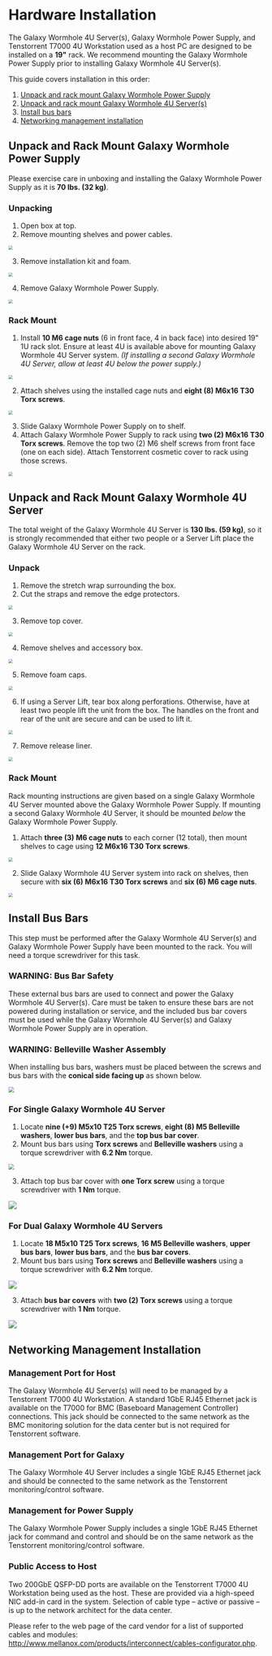 # Hardware Installation

The Galaxy Wormhole 4U Server(s), Galaxy Wormhole Power Supply, and Tenstorrent T7000 4U Workstation used as a host PC are designed to be installed on a **19"** rack. We recommend mounting the Galaxy Wormhole Power Supply prior to installing Galaxy Wormhole 4U Server(s).

This guide covers installation in this order:

1. [Unpack and rack mount Galaxy Wormhole Power Supply](#unpack-and-rack-mount-galaxy-wormhole-power-supply)
2. [Unpack and rack mount Galaxy Wormhole 4U Server(s)](#unpack-and-rack-mount-galaxy-wormhole-4u-server)
3. [Install bus bars](#install-bus-bars)
4. [Networking management installation](#networking-management-installation)

## Unpack and Rack Mount Galaxy Wormhole Power Supply

Please exercise care in unboxing and installing the Galaxy Wormhole Power Supply as it is **70 lbs. (32 kg)**.

### Unpacking

1. Open box at top.
2. Remove mounting shelves and power cables.

<img src="./images/galaxy_psu_unbox1.png" style="zoom:50%;" />

3. Remove installation kit and foam.

<img src="./images/galaxy_psu_unbox2.png" style="zoom:50%;" />

4. Remove Galaxy Wormhole Power Supply.

<img src="./images/galaxy_psu_unbox3.png" style="zoom:50%;" />

### Rack Mount

1. Install **10 M6 cage nuts** (6 in front face, 4 in back face) into desired 19" 1U rack slot. Ensure at least 4U is available above for mounting Galaxy Wormhole 4U Server system. *(If installing a second Galaxy Wormhole 4U Server, allow at least 4U below the power supply.)*

<img src="./images/galaxy_psu_rackmount1.png" style="zoom:50%;" />

2. Attach shelves using the installed cage nuts and **eight (8) M6x16 T30 Torx screws**.

<img src="./images/galaxy_psu_rackmount2.png" style="zoom:50%;" />

3. Slide Galaxy Wormhole Power Supply on to shelf.
4. Attach Galaxy Wormhole Power Supply to rack using **two (2) M6x16 T30 Torx screws**. Remove the top two (2) M6 shelf screws from front face (one on each side). Attach Tenstorrent cosmetic cover to rack using those screws.

<img src="./images/galaxy_psu_rackmount3.png" style="zoom:50%;" />

## Unpack and Rack Mount Galaxy Wormhole 4U Server

The total weight of the Galaxy Wormhole 4U Server is **130 lbs. (59 kg)**, so it is strongly recommended that either two people or a Server Lift place the Galaxy Wormhole 4U Server on the rack.

### Unpack

1. Remove the stretch wrap surrounding the box.
2. Cut the straps and remove the edge protectors.

<img src="./images/galaxy_unbox1.png" style="zoom:50%;" />

3. Remove top cover.

<img src="./images/galaxy_unbox2.png" style="zoom:50%;" />

4. Remove shelves and accessory box.

<img src="./images/galaxy_unbox3.png" style="zoom:50%;" />

5. Remove foam caps.

<img src="./images/galaxy_unbox4.png" style="zoom:50%;" />

6. If using a Server Lift, tear box along perforations. Otherwise, have at least two people lift the unit from the box. The handles on the front and rear of the unit are secure and can be used to lift it.

<img src="./images/galaxy_unbox5.png" style="zoom:50%;" />

7. Remove release liner.

<img src="./images/galaxy_unbox6.png" style="zoom:50%;" />

### Rack Mount

Rack mounting instructions are given based on a single Galaxy Wormhole 4U Server mounted above the Galaxy Wormhole Power Supply. If mounting a second Galaxy Wormhole 4U Server, it should be mounted *below* the Galaxy Wormhole Power Supply.

1. Attach **three (3) M6 cage nuts** to each corner (12 total), then mount shelves to cage using **12 M6x16 T30 Torx screws**.

<img src="./images/galaxy_rackmount1.png" style="zoom:50%;" />

2. Slide Galaxy Wormhole 4U Server system into rack on shelves, then secure with **six (6) M6x16 T30 Torx screws** and **six (6) M6 cage nuts**.

<img src="./images/galaxy_rackmount2.png" style="zoom:50%;" />

## Install Bus Bars

This step must be performed after the Galaxy Wormhole 4U Server(s) and Galaxy Wormhole Power Supply have been mounted to the rack. You will need a torque screwdriver for this task.

### WARNING: Bus Bar Safety

These external bus bars are used to connect and power the Galaxy Wormhole 4U Server(s). Care must be taken to ensure these bars are not powered during installation or service, and the included bus bar covers must be used while the Galaxy Wormhole 4U Server(s) and Galaxy Wormhole Power Supply are in operation.

### WARNING: Belleville Washer Assembly

When installing bus bars, washers must be placed between the screws and bus bars with the **conical side facing up** as shown below.

<img src="./images/galaxy_washers.png" style="zoom:67%;" />

### For Single Galaxy Wormhole 4U Server

1. Locate **nine (+9) M5x10 T25 Torx screws**, **eight (8) M5 Belleville washers**, **lower bus bars**, and the **top bus bar cover**.
2. Mount bus bars using **Torx screws** and **Belleville washers** using a torque screwdriver with **6.2 Nm** torque.

<img src="./images/galaxy_busbars1.png" style="zoom:67%;" />

3. Attach top bus bar cover with **one Torx screw** using a torque screwdriver with **1 Nm** torque.

![](./images/galaxy_busbars2.png)

### For Dual Galaxy Wormhole 4U Servers

1. Locate **18 M5x10 T25 Torx screws**, **16 M5 Belleville washers**, **upper bus bars**, **lower bus bars**, and the **bus bar covers**.
2. Mount bus bars using **Torx screws** and **Belleville washers** using a torque screwdriver with **6.2 Nm** torque.

![](./images/galaxy_busbars3.png)

3. Attach **bus bar covers** with **two (2) Torx screws** using a torque screwdriver with **1 Nm** torque.

![](./images/galaxy_busbars4.png)

## Networking Management Installation

### Management Port for Host

The Galaxy Wormhole 4U Server(s) will need to be managed by a Tenstorrent T7000 4U Workstation. A standard 1GbE RJ45 Ethernet jack is available on the T7000 for BMC (Baseboard Management Controller) connections. This jack should be connected to the same network as the BMC monitoring solution for the data center but is not required for Tenstorrent software.

### Management Port for Galaxy

The Galaxy Wormhole 4U Server includes a single 1GbE RJ45 Ethernet jack and should be connected to the same network as the Tenstorrent monitoring/control software.

### Management for Power Supply

The Galaxy Wormhole Power Supply includes a single 1GbE RJ45 Ethernet jack for command and control and should be on the same network as the Tenstorrent monitoring/control software.

### Public Access to Host

Two 200GbE QSFP-DD ports are available on the Tenstorrent T7000 4U Workstation being used as the host. These are provided via a high-speed NIC add-in card in the system. Selection of cable type – active or passive – is up to the network architect for the data center.

Please refer to the web page of the card vendor for a list of supported cables and modules: http://www.mellanox.com/products/interconnect/cables-configurator.php.